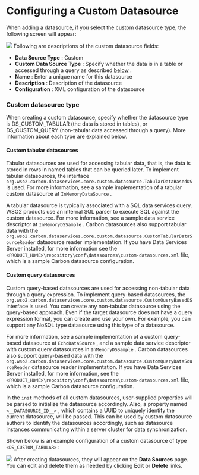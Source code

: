# Configuring a Custom Datasource

When adding a datasource, if you select the custom datasource type, the following screen will appear:

![](/assets/attachments/43977374/44172375.png)
Following are descriptions of the custom datasource fields:

-   **Data Source Type** : Custom
-   **Custom Data Source Type** : Specify whether the data is in a table or accessed through a query as described [below](#ConfiguringaCustomDatasource-CusDSType) .
-   **Name** : Enter a unique name for this datasource
-   **Description** : Description of the datasource
-   **Configuration** : XML configuration of the datasource

### Custom datasource type

When creating a custom datasource, specify whether the datasource type is DS\_CUSTOM\_TABULAR (the data is stored in tables), or DS\_CUSTOM\_QUERY (non-tabular data accessed through a query). More information about each type are explained below.

#### Custom tabular datasources

Tabular datasources are used for accessing tabular data, that is, the data is stored in rows in named tables that can be queried later. To implement tabular datasources, the interface `org.wso2.carbon.dataservices.core.custom.datasource.TabularDataBasedDS` is used. For more information, see a sample implementation of a tabular custom datasource at `InMemoryDataSource` .

A tabular datasource is typically associated with a SQL data services query. WSO2 products use an internal SQL parser to execute SQL against the custom datasource. For more information, see a sample data service descriptor at `InMemoryDSSample` . Carbon datasources also support tabular data with the `org.wso2.carbon.dataservices.core.custom.datasource.CustomTabularDataSourceReader` datasource reader implementation. If you have Data Services Server installed, for more information see the `<PRODUCT_HOME>\repository\conf\datasources\custom-datasources.xml` file, which is a sample Carbon datasource configuration.

#### Custom query datasources

Custom query-based datasources are used for accessing non-tabular data through a query expression. To implement query-based datasources, the `org.wso2.carbon.dataservices.core.custom.datasource.CustomQueryBasedDS` interface is used. You can create any non-tabular datasource using the query-based approach. Even if the target datasource does not have a query expression format, you can create and use your own. For example, you can support any NoSQL type datasource using this type of a datasource.

For more information, see a sample implementation of a custom query-based datasource at `EchoDataSource` , and a sample data service descriptor with custom query datasources in `InMemoryDSSample` . Carbon datasources also support query-based data with the `org.wso2.carbon.dataservices.core.custom.datasource.CustomQueryDataSourceReader` datasource reader implementation. If you have Data Services Server installed, for more information, see the `<PRODUCT_HOME>\repository\conf\datasources\custom-datasources.xml` file, which is a sample Carbon datasource configuration.

In the `init` methods of all custom datasources, user-supplied properties will be parsed to initialize the datasource accordingly. Also, a property named `<__DATASOURCE_ID__>` , which contains a UUID to uniquely identify the current datasource, will be passed. This can be used by custom datasource authors to identify the datasources accordingly, such as datasource instances communicating within a server cluster for data synchronization.

Shown below is an example configuration of a custom datasource of type `<DS_CUSTOM_TABULAR>` :

![](/assets/attachments/43977374/44172376.png)
After creating datasources, they will appear on the **Data Sources** page. You can edit and delete them as needed by clicking **Edit** or **Delete** links.


